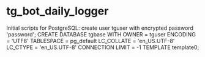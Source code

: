 # tg_bot_daily_logger

Initial scripts for PostgreSQL:
create user tguser with encrypted password 'password';
CREATE DATABASE tgbase
WITH OWNER = tguser
   ENCODING = 'UTF8'
   TABLESPACE = pg_default
   LC_COLLATE = 'en_US.UTF-8'
   LC_CTYPE = 'en_US.UTF-8'
   CONNECTION LIMIT = -1
   TEMPLATE template0;
